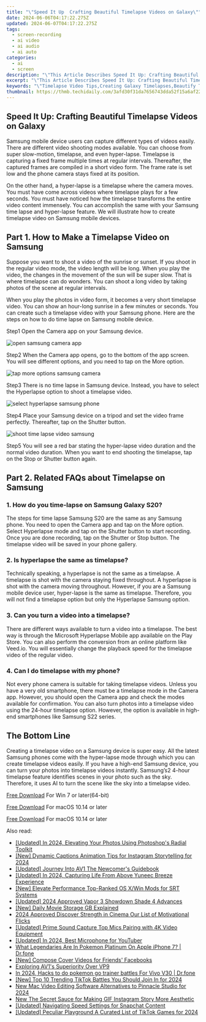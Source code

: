 ```yaml
---
title: "\"Speed It Up  Crafting Beautiful Timelapse Videos on Galaxy\""
date: 2024-06-06T04:17:22.275Z
updated: 2024-06-07T04:17:22.275Z
tags: 
  - screen-recording
  - ai video
  - ai audio
  - ai auto
categories: 
  - ai
  - screen
description: "\"This Article Describes Speed It Up: Crafting Beautiful Timelapse Videos on Galaxy\""
excerpt: "\"This Article Describes Speed It Up: Crafting Beautiful Timelapse Videos on Galaxy\""
keywords: "\"Timelapse Video Tips,Creating Galaxy Timelapses,Beautify Timelapse Videos,Speed Up Timelapse Crafting,Galactic Time-Lapse Guide,Timelapse Techniques Galaxy,Efficient Timelapse Making\""
thumbnail: https://thmb.techidaily.com/3afd30f31da7656743dda52f15a6af22d0fe17904a91a11b2b12cd01fcb4a3ee.jpg
---
```


## Speed It Up: Crafting Beautiful Timelapse Videos on Galaxy

Samsung mobile device users can capture different types of videos easily. There are different video shooting modes available. You can choose from super slow-motion, timelapse, and even hyper-lapse. Timelapse is capturing a fixed frame multiple times at regular intervals. Thereafter, the captured frames are compiled in a short video form. The frame rate is set low and the phone camera stays fixed at its position.

On the other hand, a hyper-lapse is a timelapse where the camera moves. You must have come across videos where timelapse plays for a few seconds. You must have noticed how the timelapse transforms the entire video content immensely. You can accomplish the same with your Samsung time lapse and hyper-lapse feature. We will illustrate how to create timelapse video on Samsung mobile devices.

## Part 1\. How to Make a Timelapse Video on Samsung

Suppose you want to shoot a video of the sunrise or sunset. If you shoot in the regular video mode, the video length will be long. When you play the video, the changes in the movement of the sun will be super slow. That is where timelapse can do wonders. You can shoot a long video by taking photos of the scene at regular intervals.

When you play the photos in video form, it becomes a very short timelapse video. You can show an hour-long sunrise in a few minutes or seconds. You can create such a timelapse video with your Samsung phone. Here are the steps on how to do time lapse on Samsung mobile device.

Step1 Open the Camera app on your Samsung device.

![open samsung camera app](https://images.wondershare.com/filmora/article-images/2022/11/open-samsung-camera-app.jpg)

Step2 When the Camera app opens, go to the bottom of the app screen. You will see different options, and you need to tap on the More option.

![tap more options samsung camera](https://images.wondershare.com/filmora/article-images/2022/11/tap-more-options-samsung-camera.jpg)

Step3 There is no time lapse in Samsung device. Instead, you have to select the Hyperlapse option to shoot a timelapse video.

![select hyperlapse samsung phone](https://images.wondershare.com/filmora/article-images/2022/11/select-hyperlapse-samsung-phone.jpg)

Step4 Place your Samsung device on a tripod and set the video frame perfectly. Thereafter, tap on the Shutter button.

![shoot time lapse video samsung](https://images.wondershare.com/filmora/article-images/2022/11/shoot-time-lapse-video-samsung.jpg)

Step5 You will see a red bar stating the hyper-lapse video duration and the normal video duration. When you want to end shooting the timelapse, tap on the Stop or Shutter button again.

## Part 2\. Related FAQs about Timelapse on Samsung

### 1\. How do you time-lapse on Samsung Galaxy S20?

The steps for time lapse Samsung S20 are the same as any Samsung phone. You need to open the Camera app and tap on the More option. Select Hyperlapse mode and tap on the Shutter button to start recording. Once you are done recording, tap on the Shutter or Stop button. The timelapse video will be saved in your phone gallery.

### 2\. Is hyperlapse the same as timelapse?

Technically speaking, a hyperlapse is not the same as a timelapse. A timelapse is shot with the camera staying fixed throughout. A hyperlapse is shot with the camera moving throughout. However, if you are a Samsung mobile device user, hyper-lapse is the same as timelapse. Therefore, you will not find a timelapse option but only the Hyperlapse Samsung option.

### 3\. Can you turn a video into a timelapse?

There are different ways available to turn a video into a timelapse. The best way is through the Microsoft Hyperlapse Mobile app available on the Play Store. You can also perform the conversion from an online platform like Veed.io. You will essentially change the playback speed for the timelapse video of the regular video.

### 4\. Can I do timelapse with my phone?

Not every phone camera is suitable for taking timelapse videos. Unless you have a very old smartphone, there must be a timelapse mode in the Camera app. However, you should open the Camera app and check the modes available for confirmation. You can also turn photos into a timelapse video using the 24-hour timelapse option. However, the option is available in high-end smartphones like Samsung S22 series.

## The Bottom Line

Creating a timelapse video on a Samsung device is super easy. All the latest Samsung phones come with the hyper-lapse mode through which you can create timelapse videos easily. If you have a high-end Samsung device, you can turn your photos into timelapse videos instantly. Samsung’s2 4-hour timelapse feature identifies scenes in your photo such as the sky. Therefore, it uses AI to turn the scene like the sky into a timelapse video.

[Free Download](https://tools.techidaily.com/wondershare/filmora/download/) For Win 7 or later(64-bit)

[Free Download](https://tools.techidaily.com/wondershare/filmora/download/) For macOS 10.14 or later

[Free Download](https://tools.techidaily.com/wondershare/filmora/download/) For macOS 10.14 or later

<ins class="adsbygoogle"
     style="display:block"
     data-ad-format="autorelaxed"
     data-ad-client="ca-pub-7571918770474297"
     data-ad-slot="1223367746"></ins>

<ins class="adsbygoogle"
     style="display:block"
     data-ad-format="autorelaxed"
     data-ad-client="ca-pub-7571918770474297"
     data-ad-slot="1223367746"></ins>



<ins class="adsbygoogle"
     style="display:block"
     data-ad-client="ca-pub-7571918770474297"
     data-ad-slot="8358498916"
     data-ad-format="auto"
     data-full-width-responsive="true"></ins>


<span class="atpl-alsoreadstyle">Also read:</span>
<div><ul>
<li><a href="https://vp-tips.techidaily.com/updated-in-2024-elevating-your-photos-using-photoshops-radial-toolkit/"><u>[Updated] In 2024, Elevating Your Photos Using Photoshop's Radial Toolkit</u></a></li>
<li><a href="https://vp-tips.techidaily.com/new-dynamic-captions-animation-tips-for-instagram-storytelling-for-2024/"><u>[New] Dynamic Captions  Animation Tips for Instagram Storytelling for 2024</u></a></li>
<li><a href="https://vp-tips.techidaily.com/updated-journey-into-av1-the-newcomers-guidebook/"><u>[Updated] Journey Into AV1  The Newcomer's Guidebook</u></a></li>
<li><a href="https://vp-tips.techidaily.com/updated-in-2024-capturing-life-from-above-yuneec-breeze-experience/"><u>[Updated] In 2024, Capturing Life From Above  Yuneec Breeze Experience</u></a></li>
<li><a href="https://vp-tips.techidaily.com/new-elevate-performance-top-ranked-os-xwin-mods-for-srt-systems/"><u>[New] Elevate Performance  Top-Ranked OS X/Win Mods for SRT Systems</u></a></li>
<li><a href="https://vp-tips.techidaily.com/updated-2024-approved-vapor-3-showdown-shade-4-advances/"><u>[Updated] 2024 Approved  Vapor 3 Showdown  Shade 4 Advances</u></a></li>
<li><a href="https://vp-tips.techidaily.com/new-daily-movie-storage-gb-explained/"><u>[New] Daily Movie Storage  GB Explained</u></a></li>
<li><a href="https://vp-tips.techidaily.com/2024-approved-discover-strength-in-cinema-our-list-of-motivational-flicks/"><u>2024 Approved  Discover Strength in Cinema  Our List of Motivational Flicks</u></a></li>
<li><a href="https://vp-tips.techidaily.com/updated-prime-sound-capture-top-mics-pairing-with-4k-video-equipment/"><u>[Updated] Prime Sound Capture  Top Mics Pairing with 4K Video Equipment</u></a></li>
<li><a href="https://facebook-video-footage.techidaily.com/updated-in-2024-best-microphone-for-youtuber/"><u>[Updated] In 2024, Best Microphone for YouTuber</u></a></li>
<li><a href="https://ios-pokemon-go.techidaily.com/what-legendaries-are-in-pokemon-platinum-on-apple-iphone-7-drfone-by-drfone-virtual-ios/"><u>What Legendaries Are In Pokemon Platinum On Apple iPhone 7? | Dr.fone</u></a></li>
<li><a href="https://facebook-video-recording.techidaily.com/new-compose-cover-videos-for-friends-facebooks/"><u>[New] Compose Cover Videos for Friends' Facebooks</u></a></li>
<li><a href="https://extra-tips.techidaily.com/exploring-av1s-superiority-over-vp9/"><u>Exploring AV1's Superiority Over VP9</u></a></li>
<li><a href="https://change-location.techidaily.com/in-2024-hacks-to-do-pokemon-go-trainer-battles-for-vivo-v30-drfone-by-drfone-virtual-android/"><u>In 2024, Hacks to do pokemon go trainer battles For Vivo V30 | Dr.fone</u></a></li>
<li><a href="https://tiktok-videos.techidaily.com/new-top-10-trending-tiktok-battles-you-should-join-in-for-2024/"><u>[New] Top 10 Trending TikTok Battles  You Should Join In for 2024</u></a></li>
<li><a href="https://ai-video-apps.techidaily.com/new-mac-video-editing-software-alternatives-to-pinnacle-studio-for-2024/"><u>New Mac Video Editing Software Alternatives to Pinnacle Studio for 2024</u></a></li>
<li><a href="https://animation-videos.techidaily.com/new-the-secret-sauce-for-making-gif-instagram-story-more-aesthetic/"><u>New The Secret Sauce for Making GIF Instagram Story More Aesthetic</u></a></li>
<li><a href="https://extra-guidance.techidaily.com/updated-navigating-speed-settings-for-snapchat-content/"><u>[Updated] Navigating Speed Settings for Snapchat Content</u></a></li>
<li><a href="https://tiktok-video-files.techidaily.com/updated-peculiar-playground-a-curated-list-of-tiktok-games-for-2024/"><u>[Updated] Peculiar Playground  A Curated List of TikTok Games for 2024</u></a></li>
</ul></div>
